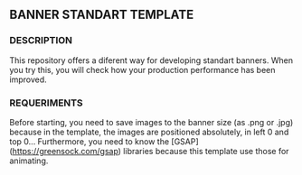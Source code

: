 ## BANNER STANDART TEMPLATE

### DESCRIPTION

This repository offers a diferent way for developing standart banners. When you try this, you will check how your production performance has been improved.

### REQUERIMENTS

Before starting, you need to save images to the banner size (as .png or .jpg) because in the template, the images are positioned absolutely, in left 0 and top 0...
Furthermore, you need to know the [GSAP] (https://greensock.com/gsap) libraries because this template use those for animating.

